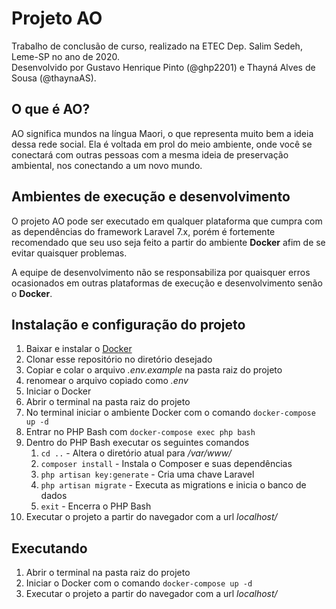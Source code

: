 # Projeto AO
Trabalho de conclusão de curso, realizado na ETEC Dep. Salim Sedeh, Leme-SP no ano de 2020.  
Desenvolvido por Gustavo Henrique Pinto (@ghp2201) e Thayná Alves de Sousa (@thaynaAS).  

## O que é AO?
AO significa mundos na língua Maori, o que representa muito bem a ideia dessa rede social. Ela é voltada em prol do meio ambiente, onde você se conectará com outras pessoas com a mesma ideia de preservação ambiental, nos conectando a um novo mundo.  

## Ambientes de execução e desenvolvimento
O projeto AO pode ser executado em qualquer plataforma que cumpra com as dependências do framework Laravel 7.x, porém é fortemente recomendado que seu uso seja feito a partir do ambiente **Docker** afim de se evitar quaisquer problemas.  

A equipe de desenvolvimento não se responsabiliza por quaisquer erros ocasionados em outras plataformas de execução e desenvolvimento senão o **Docker**.  

## Instalação e configuração do projeto
1. Baixar e instalar o [Docker][1]  
2. Clonar esse repositório no diretório desejado  
3. Copiar e colar o arquivo _.env.example_ na pasta raiz do projeto  
4. renomear o arquivo copiado como _.env_
5. Iniciar o Docker  
6. Abrir o terminal na pasta raiz do projeto  
7. No terminal iniciar o ambiente Docker com o comando `docker-compose up -d`  
8. Entrar no PHP Bash com `docker-compose exec php bash`  
9. Dentro do PHP Bash executar os seguintes comandos  
    1. `cd ..` - Altera o diretório atual para _/var/www/_  
    2. `composer install` - Instala o Composer e suas dependências  
    3. `php artisan key:generate` - Cria uma chave Laravel  
    4. `php artisan migrate` - Executa as migrations e inicia o banco de dados  
    5. `exit` - Encerra o PHP Bash  
10. Executar o projeto a partir do navegador com a url _localhost/_ 

## Executando
1. Abrir o terminal na pasta raiz do projeto  
2. Iniciar o Docker com o comando `docker-compose up -d`  
3. Executar o projeto a partir do navegador com a url _localhost/_  


[1]: https://www.docker.com/get-started
